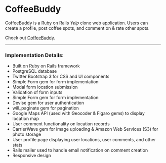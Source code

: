 # CoffeeBuddy

CoffeeBuddy is a Ruby on Rails *Yelp* clone web application. Users can create a profile, post coffee spots, and comment on & rate other spots.

Check out [CoffeeBuddy](https://coffee-buddy-yoshi.herokuapp.com/).

___
### Implementation Details:
* Built on Ruby on Rails framework
* PostgreSQL database
* Twitter Bootstrap 3 for CSS and UI components
* Simple Form gem for form implementation
* Modal form location submission
* Validation of form inputs
* Simple Form gem for form implementation
* Devise gem for user authentication
* will_paginate gem for pagination
* Google Maps API (used with Geocoder & Figaro gems) to display location map
* User comment functionality on location records
* CarrierWave gem for image uploading & Amazon Web Services (S3) for photo storage
* User profile page displaying user locations, user comments, and other stats
* Rails mailer used to handle email notification on comment creation
* Responsive design